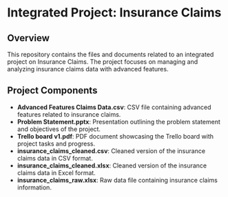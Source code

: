 # Integrated Project: Insurance Claims

## Overview

This repository contains the files and documents related to an integrated project on Insurance Claims. The project focuses on managing and analyzing insurance claims data with advanced features.

## Project Components

- **Advanced Features Claims Data.csv**: CSV file containing advanced features related to insurance claims.
- **Problem Statement.pptx**: Presentation outlining the problem statement and objectives of the project.
- **Trello board v1.pdf**: PDF document showcasing the Trello board with project tasks and progress.
- **insurance_claims_cleaned.csv**: Cleaned version of the insurance claims data in CSV format.
- **insurance_claims_cleaned.xlsx**: Cleaned version of the insurance claims data in Excel format.
- **insurance_claims_raw.xlsx**: Raw data file containing insurance claims information.
